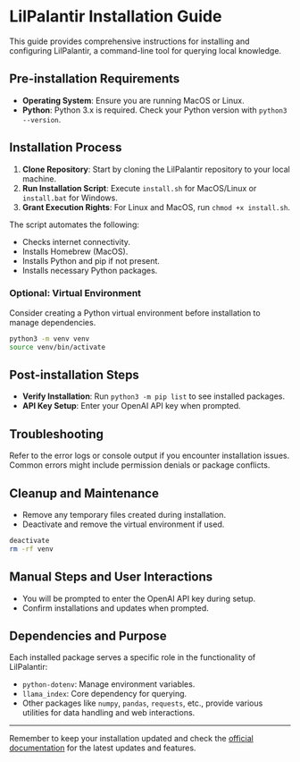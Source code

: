 
# LilPalantir Installation Guide

This guide provides comprehensive instructions for installing and configuring LilPalantir, a command-line tool for querying local knowledge.

## Pre-installation Requirements

- **Operating System**: Ensure you are running MacOS or Linux.
- **Python**: Python 3.x is required. Check your Python version with `python3 --version`.

## Installation Process

1. **Clone Repository**: Start by cloning the LilPalantir repository to your local machine.
2. **Run Installation Script**: Execute `install.sh` for MacOS/Linux or `install.bat` for Windows.
3. **Grant Execution Rights**: For Linux and MacOS, run `chmod +x install.sh`.

The script automates the following:
- Checks internet connectivity.
- Installs Homebrew (MacOS).
- Installs Python and pip if not present.
- Installs necessary Python packages.

### Optional: Virtual Environment
Consider creating a Python virtual environment before installation to manage dependencies.

```bash
python3 -m venv venv
source venv/bin/activate
```

## Post-installation Steps

- **Verify Installation**: Run `python3 -m pip list` to see installed packages.
- **API Key Setup**: Enter your OpenAI API key when prompted.

## Troubleshooting

Refer to the error logs or console output if you encounter installation issues. Common errors might include permission denials or package conflicts.

## Cleanup and Maintenance

- Remove any temporary files created during installation.
- Deactivate and remove the virtual environment if used.

```bash
deactivate
rm -rf venv
```

## Manual Steps and User Interactions

- You will be prompted to enter the OpenAI API key during setup.
- Confirm installations and updates when prompted.

## Dependencies and Purpose

Each installed package serves a specific role in the functionality of LilPalantir:

- `python-dotenv`: Manage environment variables.
- `llama_index`: Core dependency for querying.
- Other packages like `numpy`, `pandas`, `requests`, etc., provide various utilities for data handling and web interactions.

---

Remember to keep your installation updated and check the [official documentation](https://github.com/LilPalantir) for the latest updates and features.

